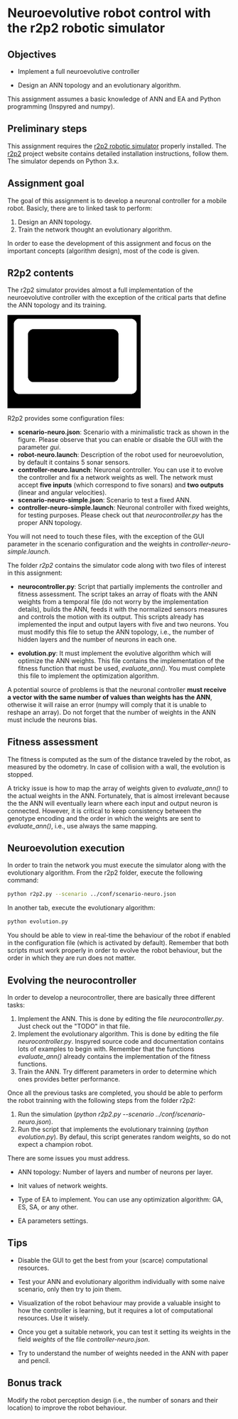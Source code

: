 # Neuroevolutive robot control with the r2p2 robotic simulator

## Objectives

* Implement a full neuroevolutive controller

* Design an ANN topology and an evolutionary algorithm.

This assignment assumes a basic knowledge of ANN and EA and Python programming (Inspyred and numpy).

## Preliminary steps

This assignment requires the [r2p2 robotic simulator](https://github.com/ISG-UAH/r2p2) properly installed. The [r2p2](https://github.com/ISG-UAH/r2p2) project website contains detailed installation instructions, follow them. The simulator depends on Python 3.x.

## Assignment goal

The goal of this assignment is to develop a neuronal controller for a mobile robot. Basicly, there are to linked task to perform:

1. Design an ANN topology.
2. Train the network thought an evolutionary algorithm.

In order to ease the development of this assignment and focus on the important concepts (algorithm design), most of the code is given.

## R2p2 contents

The r2p2 simulator provides almost a full implementation of the neuroevolutive controller with the exception of the critical parts that define the ANN topology and its training.

<img align="center" src="track_2.png" width="300">

R2p2 provides some configuration files:

* **scenario-neuro.json**: Scenario with a minimalistic track as shown in the figure. Please observe that you can enable or disable the GUI with the parameter *gui*.
* **robot-neuro.launch**: Description of the robot used for neuroevolution, by default it contains 5 sonar sensors.
* **controller-neuro.launch**: Neuronal controller. You can use it to evolve the controller and fix a network weights as well. The network must accept **five inputs** (which correspond to five sonars) and **two outputs** (linear and angular velocities).
* **scenario-neuro-simple.json**: Scenario to test a fixed ANN.
* **controller-neuro-simple.launch**: Neuronal controller with fixed weights, for testing purposes. Please check out that *neurocontroller.py* has the proper ANN topology.

You will not need to touch these files, with the exception of the GUI parameter in the scenario configuration and the weights in *controller-neuro-simple.launch*.

The folder *r2p2* contains the simulator code along with two files of interest in this assignment:

* **neurocontroller.py**: Script that partially implements the controller and fitness assessment. The script takes an array of floats with the ANN weights from a temporal file (do not worry by the implementation details), builds the ANN, feeds it with the normalized sensors measures and controls the motion with its output. This scripts already has implemented the input and output layers with five and two neurons. You must modify this file to setup the ANN topology, i.e., the number of hidden layers and the number of neurons in each one. 

* **evolution.py**: It must implement the evolutive algorithm which will optimize the ANN weights. This file contains the implementation of the fitness function that must be used, *evaluate_ann()*. You must complete this file to implement the optimization algorithm.

A potential source of problems is that the neuronal controller **must receive a vector with the same number of values than weights has the ANN**, otherwise it will raise an error (numpy will comply that it is unable to reshape an array). Do not forget that the number of weights in the ANN must include the neurons bias.

## Fitness assessment

The fitness is computed as the sum of the distance traveled by the robot, as measured by the odometry. In case of collision with a wall, the evolution is stopped.

A tricky issue is how to map the array of weights given to *evaluate_ann()* to the actual weights in the ANN. Fortunately, that is almost irrelevant because the the ANN will eventually learn where each input and output neuron is connected. However, it is critical to keep consistency between the genotype encoding and the order in which the weights are sent to *evaluate_ann()*, i.e., use always the same mapping.

## Neuroevolution execution

In order to train the network you must execute the simulator along with the evolutionary algorithm. From the r2p2 folder, execute the following command:

```Bash
python r2p2.py --scenario ../conf/scenario-neuro.json
```

In another tab, execute the evolutionary algorithm:

```Bash
python evolution.py
```

You should be able to view in real-time the behaviour of the robot if enabled in the configuration file (which is activated by default). Remember that both scripts must work properly in order to evolve the robot behaviour, but the order in which they are run does not matter.

## Evolving the neurocontroller

In order to develop a neurocontroller, there are basically three different tasks:

1. Implement the ANN. This is done by editing the file *neurocontroller.py*. Just check out the "TODO" in that file. 
2. Implement the evolutionary algorithm. This is done by editing the file *neurocontroller.py*. Inspyred source code and documentation contains lots of examples to begin with. Remember that the functions *evaluate_ann()* already contains the implementation of the fitness functions.
3. Train the ANN. Try different parameters in order to determine which ones provides better performance.

Once all the previous tasks are completed, you should be able to perform the robot trainning with the following steps from the folder r2p2:

1. Run the simulation (*python r2p2.py --scenario ../conf/scenario-neuro.json*).
3. Run the script that implements the evolutionary trainning (*python evolution.py*). By defaul, this script generates random weights, so do not expect a champion robot.

There are some issues you must address.

* ANN topology: Number of layers and number of neurons per layer.

* Init values of network weights.

* Type of EA to implement. You can use any optimization algorithm: GA, ES, SA, or any other.

* EA parameters settings.

## Tips 

- Disable the GUI to get the best from your (scarce) computational resources.

- Test your ANN and evolutionary algorithm individually with some naive scenario, only then try to join them.

- Visualization of the robot behaviour may provide a valuable insight to how the controller is learning, but it requires a lot of computational resources. Use it wisely.

- Once you get a suitable network, you can test it setting its weights in the field *weights* of the file *controller-neuro.json*.

- Try to understand the number of weights needed in the ANN with paper and pencil.

## Bonus track

Modify the robot perception design (i.e., the number of sonars and their location) to improve the robot behaviour.
